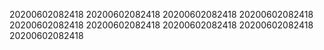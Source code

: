 20200602082418
20200602082418
20200602082418
20200602082418
20200602082418
20200602082418
20200602082418
20200602082418
20200602082418
